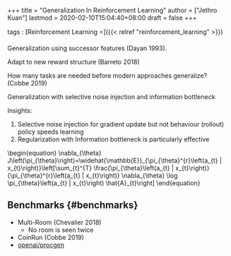 +++
title = "Generalization In Reinforcement Learning"
author = ["Jethro Kuan"]
lastmod = 2020-02-10T15:04:40+08:00
draft = false
+++

tags
: [Reinforcement Learning ⭐]({{< relref "reinforcement_learning" >}})


Generalization using successor features (Dayan 1993).

Adapt to new reward structure (Barreto 2018)

How many tasks are needed before modern approaches generalize?
    (Cobbe 2019)

Generalization with selective noise injection and information
bottleneck

Insights:

1.  Selective noise injection for gradient update but not behaviour
    (rollout) policy speeds learning
2.  Regularization with Information bottleneck is particularly
    effective

\begin{equation}
  \nabla\_{\theta} J\left(\pi\_{\theta}\right)=\widehat{\mathbb{E}}\_{\pi\_{\theta}^{r}\left(a\_{t} | x\_{t}\right)}\left[\sum\_{t}^{T} \frac{\pi\_{\theta}\left(a\_{t} | x\_{t}\right)}{\pi\_{\theta}^{r}\left(a\_{t} | x\_{t}\right)} \nabla\_{\theta} \log \pi\_{\theta}\left(a\_{t} | x\_{t}\right) \hat{A}\_{t}\right]
\end{equation}


## Benchmarks {#benchmarks}

-   Multi-Room (Chevalier 2018)
    -   No room is seen twice
-   CoinRun (Cobbe 2019)
-   [openai/procgen](https://github.com/openai/procgen)
